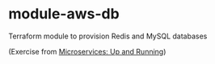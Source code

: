 # module-aws-db
Terraform module to provision Redis and MySQL databases

(Exercise from [Microservices: Up and Running](https://www.oreilly.com/library/view/microservices-up-and/9781492075448/))